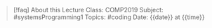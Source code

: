 > [!faq] About this Lecture
> Class: COMP2019
> Subject: #systemsProgramming1
> Topics: #coding 
> Date: {{date}} at {{time}}



